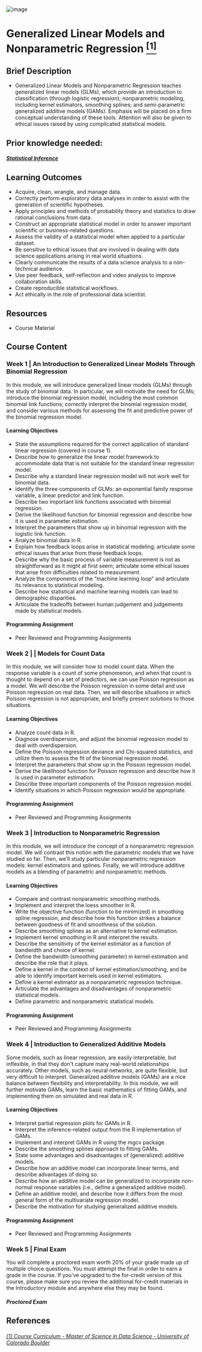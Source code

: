 ![image](https://github.com/laithrasheed/DTSA5304_Fundamentals_of_Data_Visualization/assets/124019127/031aa6ba-746d-459b-8eb0-3fdde64eac4b)

# Generalized Linear Models and Nonparametric Regression [<sup>[1]</sup>](#reference-1)				

## Brief Description

- Generalized Linear Models and Nonparametric Regression teaches generalized linear models (GLMs), which provide an introduction to classification (through logistic regression); nonparametric modeling, including kernel estimators, smoothing splines; and semi-parametric generalized additive models (GAMs). Emphasis will be placed on a firm conceptual understanding of these tools. Attention will also be given to ethical issues raised by using complicated statistical models.


## Prior knowledge needed: 
##### [Statistical Inference](https://github.com/laithrasheed/MSDS_Program_Private/tree/main/Data%20Science%20Foundations/Statistical%20Inference)


## Learning Outcomes

- Acquire, clean, wrangle, and manage data.
- Correctly perform exploratory data analyses in order to assist with the generation of scientific hypotheses.
- Apply principles and methods of probability theory and statistics to draw rational conclusions from data.
- Construct an appropriate statistical model in order to answer important scientific or business-related questions.
- Assess the validity of a statistical model when applied to a particular dataset.
- Be sensitive to ethical issues that are involved in dealing with data science applications arising in real world situations.
- Clearly communicate the results of a data science analysis to a non-technical audience.
- Use peer feedback, self-reflection and video analysis to improve collaboration skills.
- Create reproducible statistical workflows.
- Act ethically in the role of professional data scientist.

## Resources

- Course Material

## Course Content

### Week 1   |  An Introduction to Generalized Linear Models Through Binomial Regression

In this module, we will introduce generalized linear models (GLMs) through the study of binomial data. In particular, we will motivate the need for GLMs; introduce the binomial regression model, including the most common binomial link functions; correctly interpret the binomial regression model; and consider various methods for assessing the fit and predictive power of the binomial regression model.

#### Learning Objectives

- State the assumptions required for the correct application of standard linear regression (covered in course 1).
- Describe how to generalize the linear model framework to accommodate data that is not suitable for the standard linear regression model.
- Describe why a standard linear regression model will not work well for binomial data.
- Identify the three components of GLMs: an exponential family response variable, a linear predictor and link function.
- Describe two important link functions associated with binomial regression.
- Derive the likelihood function for binomial regression and describe how it is used in parameter estimation.
- Interpret the parameters that show up in binomial regression with the logistic link function.
- Analyze binomial data in R.
- Explain how feedback loops arise in statistical modeling; articulate some ethical issues that arise from these feedback loops.
- Describe why the basic process of variable measurement is not as straightforward as it might at first seem; articulate some ethical issues that arise from difficulties related to measurement.
- Analyze the components of the “machine learning loop” and articulate its relevance to statistical modeling.
- Describe how statistical and machine learning models can lead to demographic disparities.
- Articulate the tradeoffs between human judgement and judgements made by statistical models.

#### Programming Assignment

- Peer Reviewed and Programming Assignments

### Week 2 |  | Models for Count Data

In this module, we will consider how to model count data. When the response variable is a count of some phenomenon, and when that count is thought to depend on a set of predictors, we can use Poisson regression as a model. We will describe the Poisson regression in some detail and use Poisson regression on real data. Then, we will describe situations in which Poisson regression is not appropriate, and briefly present solutions to those situations.

#### Learning Objectives

- Analyze count data in R.
- Diagnose overdispersion, and adjust the binomial regression model to deal with overdispersion.
- Define the Poisson regression deviance and Chi-squared statistics, and utilize them to assess the fit of the binomial regression model.
- Interpret the parameters that show up in the Poisson regression model.
- Derive the likelihood function for Poisson regression and describe how it is used in parameter estimation.
- Describe three important components of the Poisson regression model.
- Identify situations in which Poisson regression would be appropriate.

#### Programming Assignment

- Peer Reviewed and Programming Assignments 

### Week 3   |  Introduction to Nonparametric Regression

In this module, we will introduce the concept of a nonparametric regression model. We will contrast this notion with the parametric models that we have studied so far. Then, we’ll study particular nonparametric regression models: kernel estimators and splines. Finally, we will introduce additive models as a blending of parametric and nonparametric methods.

#### Learning Objectives

- Compare and contrast nonparametric smoothing methods.
- Implement and interpret the loess smoother in R.
- Write the objective function (function to be minimized) in smoothing spline regression, and describe how this function strikes a balance between goodness of fit and smoothness of the solution.
- Describe smoothing splines as an alternative to kernel estimation.
- Implement kernel smoothing in R and interpret the results.
- Describe the sensitivity of the kernel estimator as a function of bandwidth and choice of kernel.
- Define the bandwidth (smoothing parameter) in kernel estimation and describe the role that it plays.
- Define a kernel in the context of kernel estimation/smoothing, and be able to identify important kernels used in kernel estimators.
- Define a kernel estimator as a nonparametric regression technique.
- Articulate the advantages and disadvantages of nonparametric statistical models.
- Define parametric and nonparametric statistical models.

#### Programming Assignment

-  Peer Reviewed and Programming Assignments  

### Week 4 |  Introduction to Generalized Additive Models

Some models, such as linear regression, are easily interpretable, but inflexible, in that they don't capture many real-world relationships accurately. Other models, such as neural networks, are quite flexible, but very difficult to interpret. Generalized additive models (GAMs) are a nice balance between flexibility and interpretability. In this module, we will further motivate GAMs, learn the basic mathematics of fitting GAMs, and implementing them on simulated and real data in R.

#### Learning Objectives

- Interpret partial regression plots for GAMs in R.
- Interpret the inference-related output from the R implementation of GAMs.
- Implement and interpret GAMs in R using the mgcv package.
- Describe the smoothing splines approach to fitting GAMs.
- State some advantages and disadvantages of (generalized) additive models.
- Describe how an additive model can incorporate linear terms, and describe advantages of doing so.
- Describe how an additive model can be generalized to incorporate non-normal response variables (i.e., define a generalized additive model).
- Define an additive model, and describe how it differs from the most general form of the multivariate regression model.
- Describe the motivation for studying generalized additive models.

#### Programming Assignment

-  Peer Reviewed and Programming Assignments   


### Week 5 |  Final Exam

You will complete a proctored exam worth 20% of your grade made up of multiple choice questions. You must attempt the final in order to earn a grade in the course. If you've upgraded to the for-credit version of this course, please make sure you review the additional for-credit materials in the Introductory module and anywhere else they may be found.

##### Proctored Exam


## References
###### <a name="reference-1"></a>[[1] Course Curriculum - Master of Science in Data Science - University of Colorado Boulder](https://www.colorado.edu/program/data-science/coursera/curriculum/dtsa5013)
